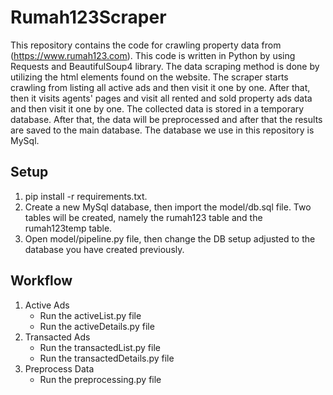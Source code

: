 # Rumah123Scraper
This repository contains the code for crawling property data from (https://www.rumah123.com). This code is written in Python by using Requests and BeautifulSoup4 library. The data scraping method is done by utilizing the html elements found on the website. The scraper starts crawling from listing all active ads and then visit it one by one. After that, then it visits agents' pages and visit all rented and sold property ads data and then visit it one by one. The collected data is stored in a temporary database. After that, the data will be preprocessed and after that the results are saved to the main database. The database we use in this repository is MySql.

## Setup
1) pip install -r requirements.txt.
2) Create a new MySql database, then import the model/db.sql file. Two tables will be created, namely the rumah123 table and the rumah123temp table.
3) Open model/pipeline.py file, then change the DB setup adjusted to the database you have created previously.

## Workflow
1) Active Ads
   - Run the activeList.py file
   - Run the activeDetails.py file
2) Transacted Ads
   - Run the transactedList.py file
   - Run the transactedDetails.py file
3) Preprocess Data
   - Run the preprocessing.py file